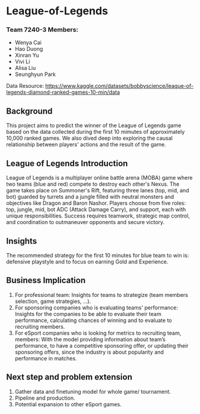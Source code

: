 # League-of-Legends
### Team 7240-3 Members:
- Wenya Cai
- Hao Duong
- Xinran Yu
- Vivi Li
- Alisa Liu
- Seunghyun Park

Data Resource: https://www.kaggle.com/datasets/bobbyscience/league-of-legends-diamond-ranked-games-10-min/data 

## Background
This project aims to predict the winner of the League of Legends game based on the data collected during the first 10 mimutes of approximately 10,000 ranked games. We also dived deep into exploring the causal relationship between players' actions and the result of the game.

## League of Legends Introduction
League of Legends is a multiplayer online battle arena (MOBA) game where two teams (blue and red) compete to destroy each other's Nexus. The game takes place on Summoner's Rift, featuring three lanes (top, mid, and bot) guarded by turrets and a jungle filled with neutral monsters and objectives like Dragon and Baron Nashor. Players choose from five roles: top, jungle, mid, bot ADC (Attack Damage Carry), and support, each with unique responsibilities. Success requires teamwork, strategic map control, and coordination to outmaneuver opponents and secure victory.

## Insights
The recommended strategy for the first 10 minutes for blue team to win is: defensive playstyle and to focus on earning Gold and Experience.

## Business Implication
1. For professional team: Insights for teams to strategize (team members selection, game strategies, ...).
2. For sponsoring companies who is evaluating teams' performance: Insights for the companies to be able to evaluate their team performance, calculating chances of winning and to evaluate to recruiting members. 
3. For eSport companies who is looking for metrics to recruiting team, members: With the model providing information about team’s performance, to have a competitive sponsoring offer, or updating their sponsoring offers, since the industry is about popularity and performance in matches.

## Next step and problem extension
1. Gather data and finetuning model for whole game/ tournament.
2. Pipeline and production.
3. Potential expansion to other eSport games.



